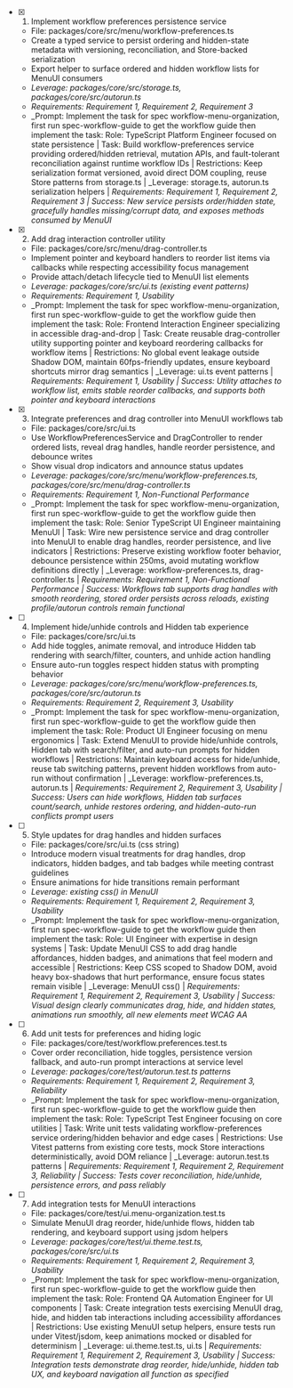 - [x] 1. Implement workflow preferences persistence service
  - File: packages/core/src/menu/workflow-preferences.ts
  - Create a typed service to persist ordering and hidden-state metadata with versioning, reconciliation, and Store-backed serialization
  - Export helper to surface ordered and hidden workflow lists for MenuUI consumers
  - _Leverage: packages/core/src/storage.ts, packages/core/src/autorun.ts_
  - _Requirements: Requirement 1, Requirement 2, Requirement 3_
  - _Prompt: Implement the task for spec workflow-menu-organization, first run spec-workflow-guide to get the workflow guide then implement the task: Role: TypeScript Platform Engineer focused on state persistence | Task: Build workflow-preferences service providing ordered/hidden retrieval, mutation APIs, and fault-tolerant reconciliation against runtime workflow IDs | Restrictions: Keep serialization format versioned, avoid direct DOM coupling, reuse Store patterns from storage.ts | _Leverage: storage.ts, autorun.ts serialization helpers | _Requirements: Requirement 1, Requirement 2, Requirement 3 | Success: New service persists order/hidden state, gracefully handles missing/corrupt data, and exposes methods consumed by MenuUI_

- [x] 2. Add drag interaction controller utility
  - File: packages/core/src/menu/drag-controller.ts
  - Implement pointer and keyboard handlers to reorder list items via callbacks while respecting accessibility focus management
  - Provide attach/detach lifecycle tied to MenuUI list elements
  - _Leverage: packages/core/src/ui.ts (existing event patterns)_
  - _Requirements: Requirement 1, Usability_
  - _Prompt: Implement the task for spec workflow-menu-organization, first run spec-workflow-guide to get the workflow guide then implement the task: Role: Frontend Interaction Engineer specializing in accessible drag-and-drop | Task: Create reusable drag-controller utility supporting pointer and keyboard reordering callbacks for workflow items | Restrictions: No global event leakage outside Shadow DOM, maintain 60fps-friendly updates, ensure keyboard shortcuts mirror drag semantics | _Leverage: ui.ts event patterns | _Requirements: Requirement 1, Usability | Success: Utility attaches to workflow list, emits stable reorder callbacks, and supports both pointer and keyboard interactions_

- [x] 3. Integrate preferences and drag controller into MenuUI workflows tab
  - File: packages/core/src/ui.ts
  - Use WorkflowPreferencesService and DragController to render ordered lists, reveal drag handles, handle reorder persistence, and debounce writes
  - Show visual drop indicators and announce status updates
  - _Leverage: packages/core/src/menu/workflow-preferences.ts, packages/core/src/menu/drag-controller.ts_
  - _Requirements: Requirement 1, Non-Functional Performance_
  - _Prompt: Implement the task for spec workflow-menu-organization, first run spec-workflow-guide to get the workflow guide then implement the task: Role: Senior TypeScript UI Engineer maintaining MenuUI | Task: Wire new persistence service and drag controller into MenuUI to enable drag handles, reorder persistence, and live indicators | Restrictions: Preserve existing workflow footer behavior, debounce persistence within 250ms, avoid mutating workflow definitions directly | _Leverage: workflow-preferences.ts, drag-controller.ts | _Requirements: Requirement 1, Non-Functional Performance | Success: Workflows tab supports drag handles with smooth reordering, stored order persists across reloads, existing profile/autorun controls remain functional_

- [ ] 4. Implement hide/unhide controls and Hidden tab experience
  - File: packages/core/src/ui.ts
  - Add hide toggles, animate removal, and introduce Hidden tab rendering with search/filter, counters, and unhide action handling
  - Ensure auto-run toggles respect hidden status with prompting behavior
  - _Leverage: packages/core/src/menu/workflow-preferences.ts, packages/core/src/autorun.ts_
  - _Requirements: Requirement 2, Requirement 3, Usability_
  - _Prompt: Implement the task for spec workflow-menu-organization, first run spec-workflow-guide to get the workflow guide then implement the task: Role: Product UI Engineer focusing on menu ergonomics | Task: Extend MenuUI to provide hide/unhide controls, Hidden tab with search/filter, and auto-run prompts for hidden workflows | Restrictions: Maintain keyboard access for hide/unhide, reuse tab switching patterns, prevent hidden workflows from auto-run without confirmation | _Leverage: workflow-preferences.ts, autorun.ts | _Requirements: Requirement 2, Requirement 3, Usability | Success: Users can hide workflows, Hidden tab surfaces count/search, unhide restores ordering, and hidden-auto-run conflicts prompt users_

- [ ] 5. Style updates for drag handles and hidden surfaces
  - File: packages/core/src/ui.ts (css string)
  - Introduce modern visual treatments for drag handles, drop indicators, hidden badges, and tab badges while meeting contrast guidelines
  - Ensure animations for hide transitions remain performant
  - _Leverage: existing css() in MenuUI_
  - _Requirements: Requirement 1, Requirement 2, Requirement 3, Usability_
  - _Prompt: Implement the task for spec workflow-menu-organization, first run spec-workflow-guide to get the workflow guide then implement the task: Role: UI Engineer with expertise in design systems | Task: Update MenuUI CSS to add drag handle affordances, hidden badges, and animations that feel modern and accessible | Restrictions: Keep CSS scoped to Shadow DOM, avoid heavy box-shadows that hurt performance, ensure focus states remain visible | _Leverage: MenuUI css() | _Requirements: Requirement 1, Requirement 2, Requirement 3, Usability | Success: Visual design clearly communicates drag, hide, and hidden states, animations run smoothly, all new elements meet WCAG AA_

- [ ] 6. Add unit tests for preferences and hiding logic
  - File: packages/core/test/workflow.preferences.test.ts
  - Cover order reconciliation, hide toggles, persistence version fallback, and auto-run prompt interactions at service level
  - _Leverage: packages/core/test/autorun.test.ts patterns_
  - _Requirements: Requirement 1, Requirement 2, Requirement 3, Reliability_
  - _Prompt: Implement the task for spec workflow-menu-organization, first run spec-workflow-guide to get the workflow guide then implement the task: Role: TypeScript Test Engineer focusing on core utilities | Task: Write unit tests validating workflow-preferences service ordering/hidden behavior and edge cases | Restrictions: Use Vitest patterns from existing core tests, mock Store interactions deterministically, avoid DOM reliance | _Leverage: autorun.test.ts patterns | _Requirements: Requirement 1, Requirement 2, Requirement 3, Reliability | Success: Tests cover reconciliation, hide/unhide, persistence errors, and pass reliably_

- [ ] 7. Add integration tests for MenuUI interactions
  - File: packages/core/test/ui.menu-organization.test.ts
  - Simulate MenuUI drag reorder, hide/unhide flows, hidden tab rendering, and keyboard support using jsdom helpers
  - _Leverage: packages/core/test/ui.theme.test.ts, packages/core/src/ui.ts_
  - _Requirements: Requirement 1, Requirement 2, Requirement 3, Usability_
  - _Prompt: Implement the task for spec workflow-menu-organization, first run spec-workflow-guide to get the workflow guide then implement the task: Role: Frontend QA Automation Engineer for UI components | Task: Create integration tests exercising MenuUI drag, hide, and hidden tab interactions including accessibility affordances | Restrictions: Use existing MenuUI setup helpers, ensure tests run under Vitest/jsdom, keep animations mocked or disabled for determinism | _Leverage: ui.theme.test.ts, ui.ts | _Requirements: Requirement 1, Requirement 2, Requirement 3, Usability | Success: Integration tests demonstrate drag reorder, hide/unhide, hidden tab UX, and keyboard navigation all function as specified_
